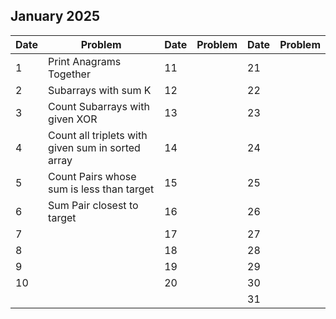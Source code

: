 ## January 2025

| Date | Problem                                           | Date | Problem | Date | Problem |
| ---- | ------------------------------------------------- | ---- | ------- | ---- | ------- |
| 1    | Print Anagrams Together                           | 11   |         | 21   |         |
| 2    | Subarrays with sum K                              | 12   |         | 22   |         |
| 3    | Count Subarrays with given XOR                    | 13   |         | 23   |         |
| 4    | Count all triplets with given sum in sorted array | 14   |         | 24   |         |
| 5    | Count Pairs whose sum is less than target         | 15   |         | 25   |         |
| 6    | Sum Pair closest to target                        | 16   |         | 26   |         |
| 7    |                                                   | 17   |         | 27   |         |
| 8    |                                                   | 18   |         | 28   |         |
| 9    |                                                   | 19   |         | 29   |         |
| 10   |                                                   | 20   |         | 30   |         |
|      |                                                   |      |         | 31   |         |
